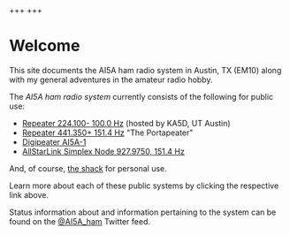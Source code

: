 +++
+++

# Welcome

This site documents the AI5A ham radio system in Austin, TX (EM10) along with
my general adventures in the amateur radio hobby.

The <em>AI5A ham radio system</em> currently consists of the following for
public use:

* [Repeater 224.100- 100.0 Hz](@/infrastructure/224.md) (hosted by KA5D, UT Austin)
* [Repeater 441.350+ 151.4 Hz](@/infrastructure/441.md) "The Portapeater"
* [Digipeater AI5A-1](@/infrastructure/ai5a-1.md)
* [AllStarLink Simplex Node 927.9750, 151.4 Hz](@/infrastructure/900.md)

And, of course, [the shack](@/shack/index.md) for personal use.

Learn more about each of these public systems by clicking the respective link
above.

Status information about and information pertaining to the system can be found
on the [@AI5A_ham](https://twitter.com/AI5A_ham) Twitter feed.
